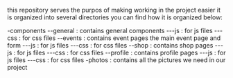 this repository serves the purpos of making working in the project easier 
it is organized into several directories you can find how it is organized below: 

-components
  --general : contains general components
    ---js : for js files
    ---css : for css files
  --events : contains event pages the main event page and form 
    ---js : for js files
    ---css : for css files
  --shop : contains shop pages 
    ---js : for js files
    ---css : for css files
  --profile : contains profile pages
    ---js : for js files
    ---css : for css files
-photos : contains all the pictures we need in our project
